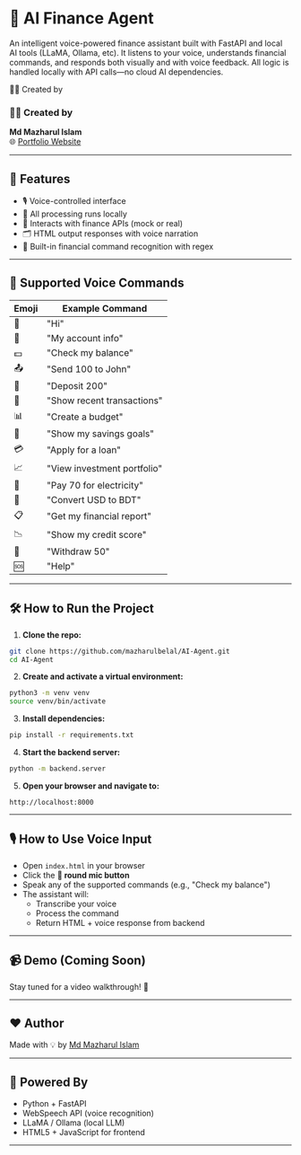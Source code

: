 # 🤖 AI Finance Agent

An intelligent voice-powered finance assistant built with FastAPI and local AI tools (LLaMA, Ollama, etc). It listens to your voice, understands financial commands, and responds both visually and with voice feedback. All logic is handled locally with API calls—no cloud AI dependencies.

🧑‍💻 Created by

### 🧑‍💻 Created by
**Md Mazharul Islam**  
🌐 [Portfolio Website](http://mazharulbelal.github.io)


---

## 🚀 Features

- 🎙️ Voice-controlled interface
- 🔐 All processing runs locally
- 🔄 Interacts with finance APIs (mock or real)
- 🗂️ HTML output responses with voice narration
- 🧠 Built-in financial command recognition with regex

---

## 🧠 Supported Voice Commands

| Emoji | Example Command |
|-------|-----------------|
| 👋 | "Hi" |
| 👤 | "My account info" |
| 💵 | "Check my balance" |
| 📤 | "Send 100 to John" |
| 🏦 | "Deposit 200" |
| 🧾 | "Show recent transactions" |
| 📊 | "Create a budget" |
| 🎯 | "Show my savings goals" |
| 💳 | "Apply for a loan" |
| 📈 | "View investment portfolio" |
| 💸 | "Pay 70 for electricity" |
| 💱 | "Convert USD to BDT" |
| 📋 | "Get my financial report" |
| 📉 | "Show my credit score" |
| 🏧 | "Withdraw 50" |
| 🆘 | "Help" |

---


## 🛠️ How to Run the Project

1. **Clone the repo:**
```bash
git clone https://github.com/mazharulbelal/AI-Agent.git
cd AI-Agent
```

2. **Create and activate a virtual environment:**
```bash
python3 -m venv venv
source venv/bin/activate
```

3. **Install dependencies:**
```bash
pip install -r requirements.txt
```

4. **Start the backend server:**
```bash
python -m backend.server
```

5. **Open your browser and navigate to:**
```
http://localhost:8000
```

---

## 🎙️ How to Use Voice Input

- Open `index.html` in your browser
- Click the **🔵 round mic button**
- Speak any of the supported commands (e.g., "Check my balance")
- The assistant will:
  - Transcribe your voice
  - Process the command
  - Return HTML + voice response from backend

---

## 📹 Demo (Coming Soon)
Stay tuned for a video walkthrough! 🚧

---

## ❤️ Author

Made with 💡 by [Md Mazharul Islam](https://github.com/mazharulbelal)

---

## 🧩 Powered By

- Python + FastAPI
- WebSpeech API (voice recognition)
- LLaMA / Ollama (local LLM)
- HTML5 + JavaScript for frontend
---

